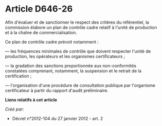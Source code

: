 # Article D646-26

Afin d'évaluer et de sanctionner le respect des critères du référentiel, la commission élabore un plan de contrôle cadre
relatif à l'unité de production et à la chaîne de commercialisation. 

Ce plan de contrôle cadre prévoit notamment : 

― les fréquences minimales de contrôle que doivent respecter l'unité de production, les opérateurs et les organismes
certificateurs ; 

― la gradation des sanctions proportionnée aux non-conformités constatées comprenant, notamment, la suspension et le retrait
de la certification ; 

― l'organisation d'une procédure de consultation publique par l'organisme certificateur à partir du rapport d'audit
préliminaire.

**Liens relatifs à cet article**

_Créé par_:

  - Décret n°2012-104 du 27 janvier 2012 - art. 2
